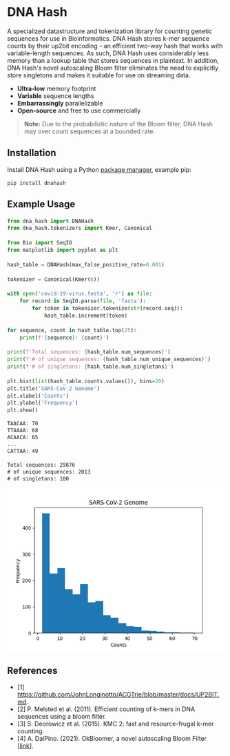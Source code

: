 # DNA Hash

A specialized datastructure and tokenization library for counting genetic sequences for use in Bioinformatics. DNA Hash stores k-mer sequence counts by their up2bit encoding - an efficient two-way hash that works with variable-length sequences. As such, DNA Hash uses considerably less memory than a lookup table that stores sequences in plaintext. In addition, DNA Hash's novel autoscaling Bloom filter eliminates the need to explicitly store singletons and makes it suitable for use on streaming data.

- **Ultra-low** memory footprint
- **Variable** sequence lengths
- **Embarrassingly** parallelizable
- **Open-source** and free to use commercially

> **Note:** Due to the probabilistic nature of the Bloom filter, DNA Hash may over count sequences at a bounded rate.

## Installation
Install DNA Hash using a Python [package manager](https://packaging.python.org/en/latest/tutorials/installing-packages/), example pip:

```
pip install dnahash
```

## Example Usage

```python
from dna_hash import DNAHash
from dna_hash.tokenizers import Kmer, Canonical

from Bio import SeqIO
from matplotlib import pyplot as plt

hash_table = DNAHash(max_false_positive_rate=0.001)

tokenizer = Canonical(Kmer(6))

with open('covid-19-virus.fasta', 'r') as file:
    for record in SeqIO.parse(file, 'fasta'):
        for token in tokenizer.tokenize(str(record.seq)):
            hash_table.increment(token)

for sequence, count in hash_table.top(25):
    print(f'{sequence}: {count}')

print(f'Total sequences: {hash_table.num_sequences}')
print(f'# of unique sequences: {hash_table.num_unique_sequences}')
print(f'# of singletons: {hash_table.num_singletons}')

plt.hist(list(hash_table.counts.values()), bins=20)
plt.title('SARS-CoV-2 Genome')
plt.xlabel('Counts')
plt.ylabel('Frequency')
plt.show()
```

```
TAACAA: 70
TTAAAA: 68
ACAACA: 65
...
CATTAA: 49

Total sequences: 29876
# of unique sequences: 2013
# of singletons: 100
```

![SARS-CoV-2 Histogram](https://raw.githubusercontent.com/andrewdalpino/DNAHash/refs/heads/master/docs/images/sars-cov-2-histogram.png)

## References
- [1] https://github.com/JohnLonginotto/ACGTrie/blob/master/docs/UP2BIT.md.
- [2] P. Melsted et al. (2011). Efficient counting of k-mers in DNA sequences using a bloom filter.
- [3] S. Deorowicz et al. (2015). KMC 2: fast and resource-frugal k-mer counting.
- [4] A. DalPino. (2021). OkBloomer, a novel autoscaling Bloom Filter [[link](https://github.com/andrewdalpino/PyBloomer)].
